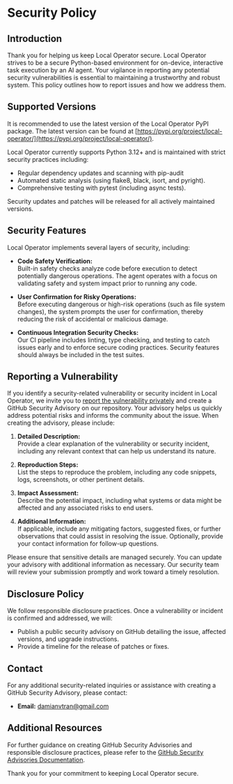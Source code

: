# Security Policy

## Introduction

Thank you for helping us keep Local Operator secure. Local Operator strives to be a secure Python-based environment for on-device, interactive task execution by an AI agent. Your vigilance in reporting any potential security vulnerabilities is essential to maintaining a trustworthy and robust system. This policy outlines how to report issues and how we address them.

## Supported Versions

It is recommended to use the latest version of the Local Operator PyPI package.  The latest version can be found at [https://pypi.org/project/local-operator/](https://pypi.org/project/local-operator/).

Local Operator currently supports Python 3.12+ and is maintained with strict security practices including:

- Regular dependency updates and scanning with pip-audit
- Automated static analysis (using flake8, black, isort, and pyright).
- Comprehensive testing with pytest (including async tests).

Security updates and patches will be released for all actively maintained versions.

## Security Features

Local Operator implements several layers of security, including:

- **Code Safety Verification:**  
  Built-in safety checks analyze code before execution to detect potentially dangerous operations. The agent operates with a focus on validating safety and system impact prior to running any code.

- **User Confirmation for Risky Operations:**  
  Before executing dangerous or high-risk operations (such as file system changes), the system prompts the user for confirmation, thereby reducing the risk of accidental or malicious damage.

- **Continuous Integration Security Checks:**  
  Our CI pipeline includes linting, type checking, and testing to catch issues early and to enforce secure coding practices.  Security features should always be included in the test suites.

## Reporting a Vulnerability

If you identify a security-related vulnerability or security incident in Local Operator, we invite you to [report the vulnerability privately](https://docs.github.com/en/code-security/security-advisories/guidance-on-reporting-and-writing-information-about-vulnerabilities/privately-reporting-a-security-vulnerability) and create a GitHub Security Advisory on our repository. Your advisory helps us quickly address potential risks and informs the community about the issue. When creating the advisory, please include:

1. **Detailed Description:**  
   Provide a clear explanation of the vulnerability or security incident, including any relevant context that can help us understand its nature.

2. **Reproduction Steps:**  
   List the steps to reproduce the problem, including any code snippets, logs, screenshots, or other pertinent details.

3. **Impact Assessment:**  
   Describe the potential impact, including what systems or data might be affected and any associated risks to end users.

4. **Additional Information:**  
   If applicable, include any mitigating factors, suggested fixes, or further observations that could assist in resolving the issue. Optionally, provide your contact information for follow-up questions.

Please ensure that sensitive details are managed securely. You can update your advisory with additional information as necessary. Our security team will review your submission promptly and work toward a timely resolution.

## Disclosure Policy

We follow responsible disclosure practices. Once a vulnerability or incident is confirmed and addressed, we will:

- Publish a public security advisory on GitHub detailing the issue, affected versions, and upgrade instructions.
- Provide a timeline for the release of patches or fixes.

## Contact

For any additional security-related inquiries or assistance with creating a GitHub Security Advisory, please contact:

- **Email:** [damianvtran@gmail.com](mailto:damianvtran@gmail.com)

## Additional Resources

For further guidance on creating GitHub Security Advisories and responsible disclosure practices, please refer to the [GitHub Security Advisories Documentation](https://docs.github.com/en/code-security/security-advisories/working-with-repository-security-advisories/creating-a-repository-security-advisory).

Thank you for your commitment to keeping Local Operator secure.
